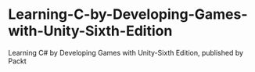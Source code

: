 # Learning-C-by-Developing-Games-with-Unity-Sixth-Edition
Learning C# by Developing Games with Unity-Sixth Edition, published by Packt
